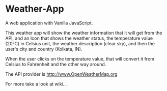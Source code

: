# Weather-App
A web application with Vanilla JavaScript.

This weather app will show the weather information that it will get from the API, and an Icon that shows the weather status, the temperature value (20°C) in Celsius unit, the weather description (clear sky), and then the user's city and country (Kolkata, IN).

When the user clicks on the temperature value, that will convert it from Celsius to Fahrenheit and the other way around.

The API provider is http://www.OpenWeatherMap.org

For more take a look at wiki...
